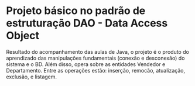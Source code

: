 # Projeto básico no padrão de estruturação DAO - Data Access Object

Resultado do acompanhamento das aulas de Java, o projeto é o produto
do aprendizado das manipulações fundamentais (conexão e desconexão)
do sistema e o BD.
Além disso, opera sobre as entidades Vendedor e Departamento. Entre as operações 
estão: inserção, remocão, atualização, exclusão, e listagem.
